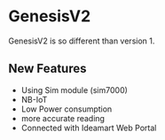 # GenesisV2
GenesisV2 is so different than version 1.
## New Features
- Using Sim module (sim7000)
- NB-IoT
- Low Power consumption
- more accurate reading
- Connected with Ideamart Web Portal

